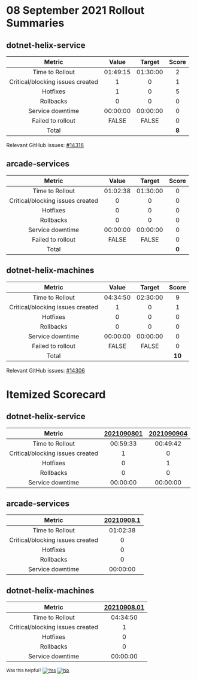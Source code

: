 # 08 September 2021 Rollout Summaries

## dotnet-helix-service

|              Metric              |   Value  |  Target  |   Score   |
|:--------------------------------:|:--------:|:--------:|:---------:|
| Time to Rollout                  | 01:49:15 | 01:30:00 |     2     |
| Critical/blocking issues created |     1    |    0     |     1     |
| Hotfixes                         |     1    |    0     |     5     |
| Rollbacks                        |     0    |    0     |     0     |
| Service downtime                 | 00:00:00 | 00:00:00 |     0     |
| Failed to rollout                |   FALSE  |   FALSE  |     0     |
| Total                            |          |          |   **8**   |

Relevant GitHub issues: [#14316](https://github.com/dotnet/core-eng/issues/14316)
## arcade-services

|              Metric              |   Value  |  Target  |   Score   |
|:--------------------------------:|:--------:|:--------:|:---------:|
| Time to Rollout                  | 01:02:38 | 01:30:00 |     0     |
| Critical/blocking issues created |     0    |    0     |     0     |
| Hotfixes                         |     0    |    0     |     0     |
| Rollbacks                        |     0    |    0     |     0     |
| Service downtime                 | 00:00:00 | 00:00:00 |     0     |
| Failed to rollout                |   FALSE  |   FALSE  |     0     |
| Total                            |          |          |   **0**   |


## dotnet-helix-machines

|              Metric              |   Value  |  Target  |   Score   |
|:--------------------------------:|:--------:|:--------:|:---------:|
| Time to Rollout                  | 04:34:50 | 02:30:00 |     9     |
| Critical/blocking issues created |     1    |    0     |     1     |
| Hotfixes                         |     0    |    0     |     0     |
| Rollbacks                        |     0    |    0     |     0     |
| Service downtime                 | 00:00:00 | 00:00:00 |     0     |
| Failed to rollout                |   FALSE  |   FALSE  |     0     |
| Total                            |          |          |   **10**   |

Relevant GitHub issues: [#14306](https://github.com/dotnet/core-eng/issues/14306)
# Itemized Scorecard

## dotnet-helix-service

| Metric | [2021090801](https://dev.azure.com/dnceng/7ea9116e-9fac-403d-b258-b31fcf1bb293/_build/results?buildId=1349536) | [2021090904](https://dev.azure.com/dnceng/7ea9116e-9fac-403d-b258-b31fcf1bb293/_build/results?buildId=1353094) |
|:-----:|:-----:|:-----:|
| Time to Rollout | 00:59:33 | 00:49:42 |
| Critical/blocking issues created | 1 | 0 |
| Hotfixes | 0 | 1 |
| Rollbacks | 0 | 0 |
| Service downtime | 00:00:00 | 00:00:00 |


## arcade-services

| Metric | [20210908.1](https://dev.azure.com/dnceng/7ea9116e-9fac-403d-b258-b31fcf1bb293/_build/results?buildId=1349524) |
|:-----:|:-----:|
| Time to Rollout | 01:02:38 |
| Critical/blocking issues created | 0 |
| Hotfixes | 0 |
| Rollbacks | 0 |
| Service downtime | 00:00:00 |


## dotnet-helix-machines

| Metric | [20210908.01](https://dev.azure.com/dnceng/7ea9116e-9fac-403d-b258-b31fcf1bb293/_build/results?buildId=1348603) |
|:-----:|:-----:|
| Time to Rollout | 04:34:50 |
| Critical/blocking issues created | 1 |
| Hotfixes | 0 |
| Rollbacks | 0 |
| Service downtime | 00:00:00 |



<!-- Begin Generated Content: Doc Feedback -->
<sub>Was this helpful? [![Yes](https://helix.dot.net/f/ip/5?p=Documentation%5CTeamProcess%5CRollout-Scorecards%5CScorecard_2021-09-08.md)](https://helix.dot.net/f/p/5?p=Documentation%5CTeamProcess%5CRollout-Scorecards%5CScorecard_2021-09-08.md) [![No](https://helix.dot.net/f/in)](https://helix.dot.net/f/n/5?p=Documentation%5CTeamProcess%5CRollout-Scorecards%5CScorecard_2021-09-08.md)</sub>
<!-- End Generated Content-->
